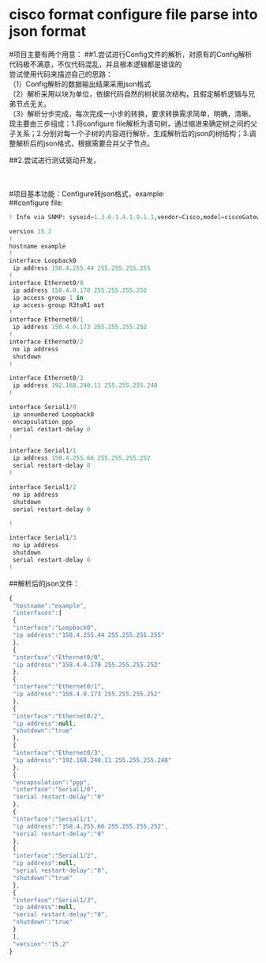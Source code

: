 cisco format configure file parse into json format
===

#项目主要有两个用意：
##1.尝试进行Config文件的解析，对原有的Config解析代码极不满意，不仅代码混乱，并且根本逻辑都是错误的<br>
  尝试使用代码来描述自己的思路：<br>
	（1）Config解析的数据输出结果采用json格式<br>
	（2）解析采用以块为单位，依据代码自然的树状层次结构，且假定解析逻辑与兄弟节点无关。<br>
	（3）解析分步完成，每次完成一小步的转换，要求转换需求简单，明确，清晰。<br>
		 现主要由三步组成：1.将configure file解析为语句树，通过缩进来确定树之间的父子关系；2.分别对每一个子树的内容进行解析，生成解析后的json的树结构；3.调整解析后的json格式，根据需要合并父子节点。<br>
		 
##2.尝试进行测试驱动开发，<br><br><br>


#项目基本功能：Configure转json格式，example:<br>
##configure file:<br>

```python
! Info via SNMP: sysoid=1.3.6.1.4.1.9.1.1,vendor=Cisco,model=ciscoGatewayServer,hostname=ACL_R2

version 15.2
!
hostname example
!
interface Loopback0
 ip address 158.4.255.44 255.255.255.255
!
interface Ethernet0/0
 ip address 158.4.0.170 255.255.255.252
 ip access-group 1 in
 ip access-group R3toR1 out
!
interface Ethernet0/1
 ip address 158.4.0.173 255.255.255.252
!
interface Ethernet0/2
 no ip address
 shutdown
!

interface Ethernet0/3
 ip address 192.168.240.11 255.255.255.248
!

interface Serial1/0
 ip unnumbered Loopback0
 encapsulation ppp
 serial restart-delay 0
!

interface Serial1/1
 ip address 158.4.255.66 255.255.255.252
 serial restart-delay 0
!

interface Serial1/2
 no ip address
 shutdown
 serial restart-delay 0

!

interface Serial1/3
 no ip address
 shutdown
 serial restart-delay 0
!
```

##解析后的json文件：<br>
```javascript
{
 "hostname":"example",
 "interfaces":[
 {
 "interface":"Loopback0",
 "ip address":"158.4.255.44 255.255.255.255"
 },
 {
 "interface":"Ethernet0/0",
 "ip address":"158.4.0.170 255.255.255.252"
 },
 {
 "interface":"Ethernet0/1",
 "ip address":"158.4.0.173 255.255.255.252"
 },
 {
 "interface":"Ethernet0/2",
 "ip address":null,
 "shutdown":"true"
 },
 {
 "interface":"Ethernet0/3",
 "ip address":"192.168.240.11 255.255.255.248"
 },
 {
 "encapsulation":"ppp",
 "interface":"Serial1/0",
 "serial restart-delay":"0"
 },
 {
 "interface":"Serial1/1",
 "ip address":"158.4.255.66 255.255.255.252",
 "serial restart-delay":"0"
 },
 {
 "interface":"Serial1/2",
 "ip address":null,
 "serial restart-delay":"0",
 "shutdown":"true"
 },
 {
 "interface":"Serial1/3",
 "ip address":null,
 "serial restart-delay":"0",
 "shutdown":"true"
 }
 ],
 "version":"15.2"
}
```
